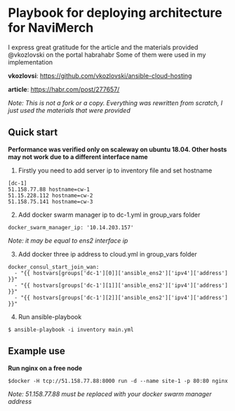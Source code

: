 # Playbook for deploying architecture for NaviMerch

I express great gratitude for the article and the materials provided @vkozlovski on the portal habrahabr
Some of them were used in my implementation

**vkozlovsi**: https://github.com/vkozlovski/ansible-cloud-hosting

**article**: https://habr.com/post/277657/

*Note: This is not a fork or a copy. Everything was rewritten from scratch, I just used the materials that were provided*


## Quick start

**Performance was verified only on scaleway on ubuntu 18.04.
Other hosts may not work due to a different interface name**


1. Firstly you need to add server ip to inventory file and set hostname
```
[dc-1]
51.158.77.88 hostname=cw-1 
51.15.228.112 hostname=cw-2 
51.158.75.141 hostname=cw-3 
```

2. Add docker swarm manager ip to dc-1.yml in group_vars folder
```
docker_swarm_manager_ip: '10.14.203.157'
```
*Note: it may be equal to ens2 interface ip*

3. Add docker three ip address to cloud.yml in group_vars folder
```
docker_consul_start_join_wan:
  - "{{ hostvars[groups['dc-1'][0]]['ansible_ens2']['ipv4']['address'] }}"
  - "{{ hostvars[groups['dc-1'][1]]['ansible_ens2']['ipv4']['address'] }}"
  - "{{ hostvars[groups['dc-1'][2]]['ansible_ens2']['ipv4']['address'] }}"
```
4. Run ansible-playbook
```
$ ansible-playbook -i inventory main.yml
```
## Example use
**Run nginx on a free node**
```
$docker -H tcp://51.158.77.88:8000 run -d --name site-1 -p 80:80 nginx
```
*Note: 51.158.77.88 must be replaced with your docker swarm manager address*
